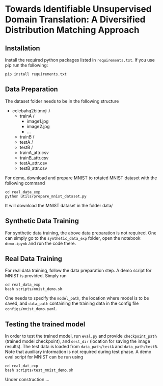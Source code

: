 # Towards Identifiable Unsupervised Domain Translation: A Diversified Distribution Matching Approach

## Installation

Install the required python packages listed in `requirements.txt`. If you use pip run the following:
```
pip install requirements.txt
```

## Data Preparation
The dataset folder needs to be in the following structure

- celebahq2bitmoji /
    - trainA /
        - image1.jpg
        - image2.jpg
        - ...
    - trainB /
    - testA /
    - testB /
    - trainA_attr.csv
    - trainB_attr.csv
    - testA_attr.csv
    - testB_attr.csv

For demo, download and prepare MNIST to rotated MNIST dataset with the following command
```
cd real_data_exp
python utils/prepare_mnist_dataset.py
```
It will download the MNIST dataset in the folder data/

## Synthetic Data Training 
For synthetic data training, the above data preparation is not required.
One can simply go to the `synthetic_data_exp` folder, open the notebook `demo.ipynb` and run the code there.

## Real Data Training 
For real data training, follow the data preparation step.
A demo script for MNIST is provided. Simply run
```
cd real_data_exp
bash scripts/mnist_demo.sh
```
One needs to specify the `model_path`, the location where model is to be saved, and `data_path` containing the training data in the config file `configs/mnist_demo.yaml`.


## Testing the trained model
In order to test the trained model, run `eval.py` and provide `checkpoint_path` (trained model checkpoint), and `dest_dir` (location for saving the image results). The test data is loaded from `data_path/testA` and `data_path/testB`. Note that auxiliary information is not required during test phase. A demo eval script for MNIST can be run using
```
cd real_dat_exp
bash scripts/test_mnist_demo.sh
```

Under construction ...

